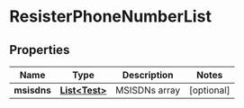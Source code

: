 
# ResisterPhoneNumberList

## Properties
Name | Type | Description | Notes
------------ | ------------- | ------------- | -------------
**msisdns** | [**List&lt;Test&gt;**](Test.md) | MSISDNs array |  [optional]




